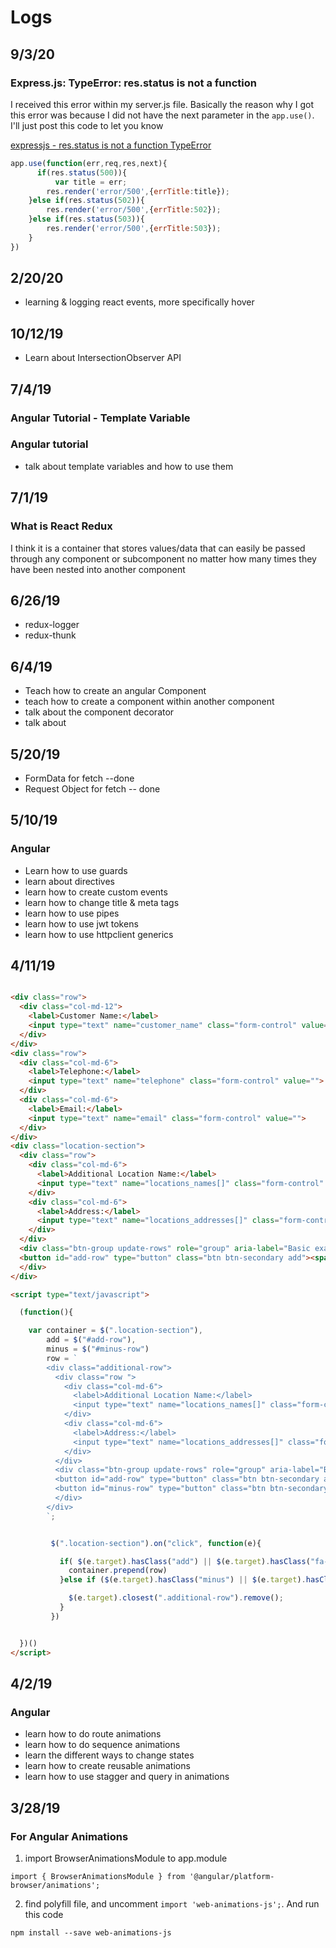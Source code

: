 # Logs


## 9/3/20

### Express.js: TypeError: res.status is not a function

I received this error within my server.js file. Basically the reason why I got this error was because I 
did not have the next parameter in the `app.use()`. I'll just post this code to let you know

[expressjs - res.status is not a function TypeError](https://github.com/visionmedia/supertest/issues/416)

```js
app.use(function(err,req,res,next){
      if(res.status(500)){
    	  var title = err;
        res.render('error/500',{errTitle:title});
    }else if(res.status(502)){
        res.render('error/500',{errTitle:502});
    }else if(res.status(503)){
        res.render('error/500',{errTitle:503});
    }
})

```



## 2/20/20

- learning & logging react events, more specifically hover

## 10/12/19

- Learn about IntersectionObserver API

## 7/4/19

### Angular Tutorial - Template Variable


### Angular tutorial
- talk about template variables and how to use them

## 7/1/19

### What is React Redux

I think it is a container that stores values/data that can easily be passed through
any component or subcomponent no matter how many times they have been nested
into another component

## 6/26/19
- redux-logger
- redux-thunk

## 6/4/19
- Teach how to create an angular Component
- teach how to create a component within another component
- talk about the component decorator
- talk about


## 5/20/19
- FormData for fetch --done
- Request Object for fetch -- done


## 5/10/19

### Angular
- Learn how to use guards
- learn about directives
- learn how to create custom events
- learn how to change title & meta tags
- learn how to use pipes
- learn how to use jwt tokens
- learn how to use httpclient generics


## 4/11/19

```html

<div class="row">
  <div class="col-md-12">
    <label>Customer Name:</label>
    <input type="text" name="customer_name" class="form-control" value="">
  </div>
</div>
<div class="row">
  <div class="col-md-6">
    <label>Telephone:</label>
    <input type="text" name="telephone" class="form-control" value="">
  </div>
  <div class="col-md-6">
    <label>Email:</label>
    <input type="text" name="email" class="form-control" value="">
  </div>
</div>
<div class="location-section">
  <div class="row">
    <div class="col-md-6">
      <label>Additional Location Name:</label>
      <input type="text" name="locations_names[]" class="form-control" value="">
    </div>
    <div class="col-md-6">
      <label>Address:</label>
      <input type="text" name="locations_addresses[]" class="form-control" value="">
    </div>
  </div>
  <div class="btn-group update-rows" role="group" aria-label="Basic example">
  <button id="add-row" type="button" class="btn btn-secondary add"><span class="fa fa-plus"></span>  </button>
  </div>
</div>

<script type="text/javascript">

  (function(){

    var container = $(".location-section"),
        add = $("#add-row"),
        minus = $("#minus-row")
        row = `
        <div class="additional-row">
          <div class="row ">
            <div class="col-md-6">
              <label>Additional Location Name:</label>
              <input type="text" name="locations_names[]" class="form-control" value="">
            </div>
            <div class="col-md-6">
              <label>Address:</label>
              <input type="text" name="locations_addresses[]" class="form-control" value="">
            </div>
          </div>
          <div class="btn-group update-rows" role="group" aria-label="Basic example">
          <button id="add-row" type="button" class="btn btn-secondary add"><span class="fa fa-plus"></span>  </button>
          <button id="minus-row" type="button" class="btn btn-secondary minus"><span class="fa fa-minus"></span> </button>
          </div>
        </div>
        `;


         $(".location-section").on("click", function(e){

           if( $(e.target).hasClass("add") || $(e.target).hasClass("fa-plus") ){
             container.prepend(row)
           }else if ($(e.target).hasClass("minus") || $(e.target).hasClass("fa-minus")){

             $(e.target).closest(".additional-row").remove();
           }
         })


  })()
</script>
```

## 4/2/19

### Angular

- learn how to do route animations
- learn how to do sequence animations
- learn the different ways to change states
- learn how to create reusable animations
- learn how to use stagger and query in animations


## 3/28/19

### For Angular Animations

1. import BrowserAnimationsModule to app.module

```
import { BrowserAnimationsModule } from '@angular/platform-browser/animations';

```

2. find polyfill file, and uncomment `import 'web-animations-js';`. And run this code

```
npm install --save web-animations-js
```
